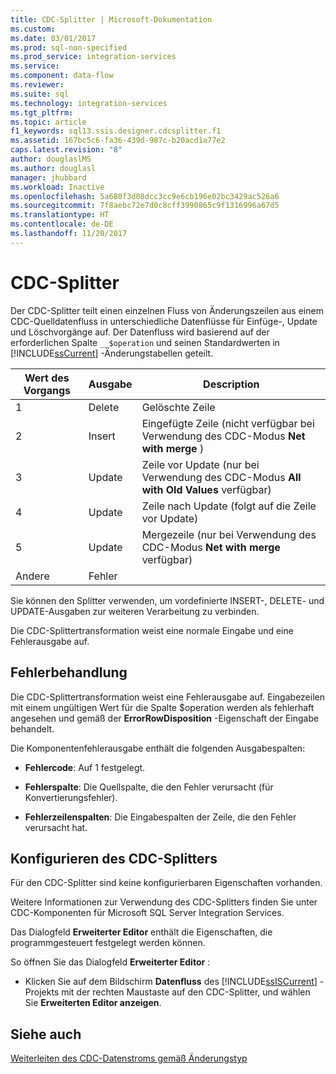```yaml
---
title: CDC-Splitter | Microsoft-Dokumentation
ms.custom: 
ms.date: 03/01/2017
ms.prod: sql-non-specified
ms.prod_service: integration-services
ms.service: 
ms.component: data-flow
ms.reviewer: 
ms.suite: sql
ms.technology: integration-services
ms.tgt_pltfrm: 
ms.topic: article
f1_keywords: sql13.ssis.designer.cdcsplitter.f1
ms.assetid: 167bc5c6-fa36-439d-987c-b20acd1a77e2
caps.latest.revision: "8"
author: douglaslMS
ms.author: douglasl
manager: jhubbard
ms.workload: Inactive
ms.openlocfilehash: 5a680f3d08dcc3cc9e6cb196e02bc3429ac526a6
ms.sourcegitcommit: 7f8aebc72e7d0c8cff3990865c9f1316996a67d5
ms.translationtype: HT
ms.contentlocale: de-DE
ms.lasthandoff: 11/20/2017
---
```

# <a name="cdc-splitter"></a>CDC-Splitter
  Der CDC-Splitter teilt einen einzelnen Fluss von Änderungszeilen aus einem CDC-Quelldatenfluss in unterschiedliche Datenflüsse für Einfüge-, Update und Löschvorgänge auf. Der Datenfluss wird basierend auf der erforderlichen Spalte `__$operation` und seinen Standardwerten in [!INCLUDE[ssCurrent](../../includes/sscurrent-md.md)] -Änderungstabellen geteilt.  
  
|Wert des Vorgangs|Ausgabe|Description|  
|------------------------|------------|-----------------|  
|1|Delete|Gelöschte Zeile|  
|2|Insert|Eingefügte Zeile (nicht verfügbar bei Verwendung des CDC-Modus **Net with merge** )|  
|3|Update|Zeile vor Update (nur bei Verwendung des CDC-Modus **All with Old Values** verfügbar)|  
|4|Update|Zeile nach Update (folgt auf die Zeile vor Update)|  
|5|Update|Mergezeile (nur bei Verwendung des CDC-Modus **Net with merge** verfügbar)|  
|Andere|Fehler||  
  
 Sie können den Splitter verwenden, um vordefinierte INSERT-, DELETE- und UPDATE-Ausgaben zur weiteren Verarbeitung zu verbinden.  
  
 Die CDC-Splittertransformation weist eine normale Eingabe und eine Fehlerausgabe auf.  
  
## <a name="error-handling"></a>Fehlerbehandlung  
 Die CDC-Splittertransformation weist eine Fehlerausgabe auf. Eingabezeilen mit einem ungültigen Wert für die Spalte $operation werden als fehlerhaft angesehen und gemäß der **ErrorRowDisposition** -Eigenschaft der Eingabe behandelt.  
  
 Die Komponentenfehlerausgabe enthält die folgenden Ausgabespalten:  
  
-   **Fehlercode**: Auf 1 festgelegt.  
  
-   **Fehlerspalte**: Die Quellspalte, die den Fehler verursacht (für Konvertierungsfehler).  
  
-   **Fehlerzeilenspalten**: Die Eingabespalten der Zeile, die den Fehler verursacht hat.  
  
## <a name="configuring-the-cdc-splitter"></a>Konfigurieren des CDC-Splitters  
 Für den CDC-Splitter sind keine konfigurierbaren Eigenschaften vorhanden.  
  
 Weitere Informationen zur Verwendung des CDC-Splitters finden Sie unter CDC-Komponenten für Microsoft SQL Server Integration Services.  
  
 Das Dialogfeld **Erweiterter Editor** enthält die Eigenschaften, die programmgesteuert festgelegt werden können.  
  
 So öffnen Sie das Dialogfeld **Erweiterter Editor** :  
  
-   Klicken Sie auf dem Bildschirm **Datenfluss** des [!INCLUDE[ssISCurrent](../../includes/ssiscurrent-md.md)] -Projekts mit der rechten Maustaste auf den CDC-Splitter, und wählen Sie **Erweiterten Editor anzeigen**.  
  
## <a name="see-also"></a>Siehe auch  
 [Weiterleiten des CDC-Datenstroms gemäß Änderungstyp](../../integration-services/data-flow/direct-the-cdc-stream-according-to-the-type-of-change.md)  
  
  
